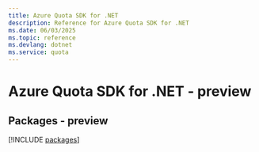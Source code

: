 ```yaml
---
title: Azure Quota SDK for .NET
description: Reference for Azure Quota SDK for .NET
ms.date: 06/03/2025
ms.topic: reference
ms.devlang: dotnet
ms.service: quota
---
```

# Azure Quota SDK for .NET - preview
## Packages - preview
[!INCLUDE [packages](quota-index.md)]